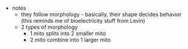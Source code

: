   * notes
    * they follow morphology - basically, their shape decides behavior (this reminds me of bioelectricity stuff from Levin)
    * 2 types of morphology
      * 1 mito splits into 2 smaller mito
      * 2 mito combine into 1 larger mito